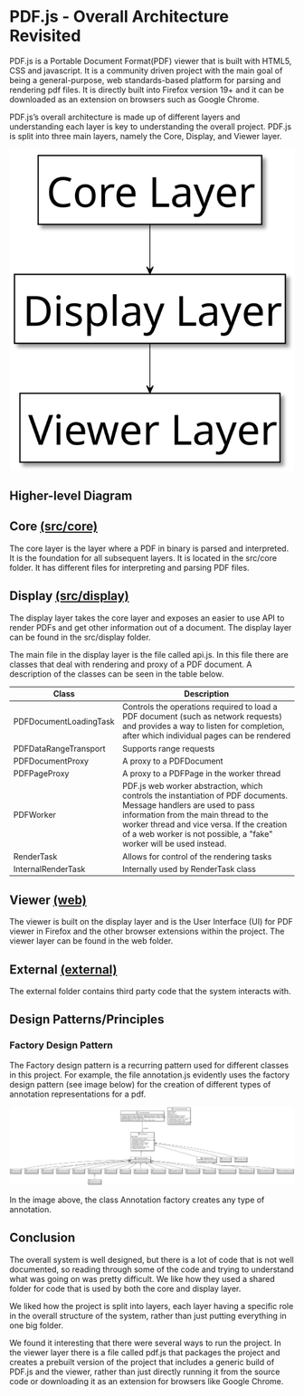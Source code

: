 # PDF.js - Overall Architecture Revisited

PDF.js is a Portable Document Format(PDF) viewer that is built with HTML5, CSS and javascript. It is a community driven project with the main goal of being a general-purpose, web standards-based platform for parsing and rendering pdf files. It is directly built into Firefox version 19+ and it can be downloaded as an extension on browsers such as Google Chrome.

PDF.js’s overall architecture is made up of different layers and understanding each layer is key to understanding the overall project. PDF.js is split into three main layers, namely the Core, Display, and Viewer layer.

<div align="center">
    <img src="../Images/LayeredArchitecture.svg"/>
</div>

## Higher-level Diagram

## Core [(src/core)](https://github.com/CSCD01-team32/pdf.js/blob/af8d0b9597ccd0e020910eafd74dd6ad140db520/src/core)

The core layer is the layer where a PDF in binary is parsed and interpreted. It is the foundation for all subsequent layers. It is located in the src/core folder. It has different files for interpreting and parsing PDF files.

## Display [(src/display)](https://github.com/CSCD01-team32/pdf.js/blob/af8d0b9597ccd0e020910eafd74dd6ad140db520/src/display)

The display layer takes the core layer and exposes an easier to use API to render PDFs and get other information out of a document. The display layer can be found in the src/display folder.

The main file in the display layer is the file called api.js. In this file there are classes that deal with rendering and proxy of a PDF document. A description of the classes can be seen in the table below.

| **Class** | **Description** |
|-------|-------------|
|PDFDocumentLoadingTask       |Controls the operations required to load a PDF document (such as network requests) and provides a way to listen for completion, after which individual pages can be rendered             |
|PDFDataRangeTransport       |Supports range requests             |
|PDFDocumentProxy       |A proxy to a PDFDocument|
|PDFPageProxy       |A proxy to a PDFPage in the worker thread             |
|PDFWorker       |PDF.js web worker abstraction, which controls the instantiation of PDF documents. Message handlers are used to pass information from the main thread to the worker thread and vice versa. If the creation of a web worker is not possible, a "fake" worker will be used instead.             |
|RenderTask       |Allows for control of the rendering tasks             |
|InternalRenderTask       |Internally used by RenderTask class             |

## Viewer [(web)](https://github.com/CSCD01-team32/pdf.js/blob/af8d0b9597ccd0e020910eafd74dd6ad140db520/web)

The viewer is built on the display layer and is the User Interface (UI) for PDF viewer in Firefox and the other browser extensions within the project. The viewer layer can be found in the web folder.

## External [(external)](https://github.com/CSCD01-team32/pdf.js/blob/af8d0b9597ccd0e020910eafd74dd6ad140db520/external)

The external folder contains third party code that the system interacts with.

## Design Patterns/Principles

### Factory Design Pattern

The Factory design pattern is a recurring pattern used for different classes in this project. For example, the file annotation.js evidently uses the factory design pattern (see image below) for the creation of different types of annotation representations for a pdf.

<div align="center">
    <img src="../Images/Architecture.svg"/>
</div>

In the image above, the class Annotation factory creates any type of annotation.

## Conclusion

The overall system is well designed, but there is a lot of code that is not well documented, so reading through some of the code and trying to understand what was going on was pretty difficult. We like how they used a shared folder for code that is used by both the core and display layer.

We liked how the project is split into layers, each layer having a specific role in the overall structure of the system, rather than just putting everything in one big folder.

We found it interesting that there were several ways to run the project. In the viewer layer there is a file called pdf.js that packages the project and creates a prebuilt version of the project that includes a generic build of PDF.js and the viewer, rather than just directly running it from the source code or downloading it as an extension for browsers like Google Chrome.
